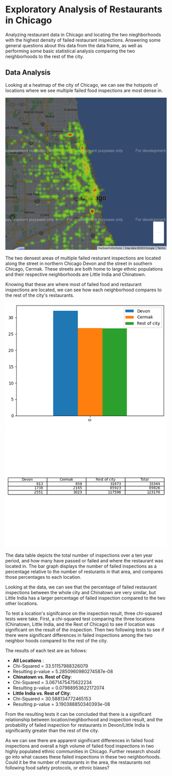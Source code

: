 # Exploratory Analysis of Restaurants in Chicago
Analyzing restaurant data in Chicago and locating the two nieghborhoods with the highest density of failed restaurant inspections. Answering some general questions about this data from the data frame, as well as performing some basic statistical analysis comparing the two neighborhoods to the rest of the city.

## Data Analysis
Looking at a heatmap of the city of Chicago, we can see the hotspots of locations where we see multiple failed food inspections are most dense in.

![Heat Map of Chicago](https://github.com/dpatt830/Restaurant-DataFrame-Project2/blob/master/map.png? "Map of Chicago")

The two densest areas of multiple failed resturant inspections are located along the street in northern Chicago Devon and the street in southern Chicago, Cermak. These streets are both home to large ethnic populations and their respective neighborhoods are Little India and Chinatown. 

Knowing that these are where most of failed food and restaurant inspections are located, we can see how each neighborhood compares to the rest of the city's restaurants. 

![Bar Graph](https://github.com/dpatt830/Restaurant-DataFrame-Project2/blob/master/bar.png? "Bar Graph")
![Data Table](https://github.com/dpatt830/Restaurant-DataFrame-Project2/blob/master/data_table.png? "Data Table")

The data table depicts the total number of inspections over a ten year period, and how many have passed or failed and where the restaurant was located in. The bar graph displays the number of failed inspections as a percentage relative to the number of resturants in that area, and compares those percentages to each location.

Looking at the data, we can see that the percentage of failed restaurant inspections between the whole city and Chinatown are very similar, but Little India has a larger percentage of failed inspection compared to the two other locations.

To test a location's signifcance on the inspection result, three chi-squared tests were take. First, a chi-squared test comparing the three locations (Chinatown, Little India, and the Rest of Chicago) to see if location was significant on the result of the inspection. Then two following tests to see if there were significant differences in failed inspections among the two neighbor hoods compared to the rest of the city. 

The results of each test are as follows:
*	**All Locations** :
  * Chi-Squared = 33.51157988326079
  * Resulting p-value = 5.2850960980274587e-08
*	**Chinatown vs. Rest of City**: 
  * Chi-Squared = 3.0671475475622234
  * Resulting p-value = 0.07988953622172074
*	**Little India vs. Rest of City**: 
  * Chi-Squared = 30.588134772465153
  * Resulting p-value = 3.190388850340393e-08

From the resulting tests it can be concluded that there is a significant relationship between location/neighborhood and inspection result, and the probability of failed inspection for restaurants in Devon/Little India is significantly greater than the rest of the city. 

As we can see there are apparent significant differences in failed food inspections and overall a high volume of failed food inspections in two highly populated ethnic communities in Chicago. Further research should go into what causes these failed inspections in these two neighborhoods. Could it be the number of restaurants in the area, the restaurants not following food safety protocols, or ethnic biases?
